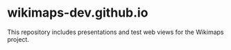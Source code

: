wikimaps-dev.github.io
======================
This repository includes presentations and test web views for the Wikimaps project.
